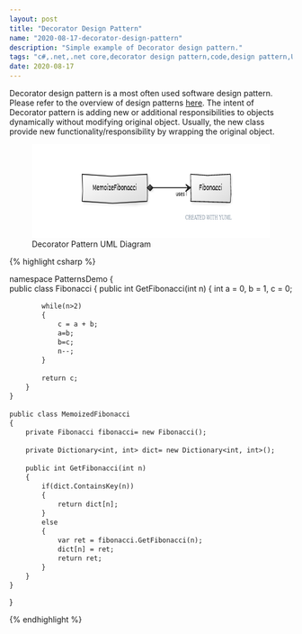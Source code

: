 ```yaml
---
layout: post
title: "Decorator Design Pattern"
name: "2020-08-17-decorator-design-pattern"
description: "Simple example of Decorator design pattern."
tags: "c#,.net,.net core,decorator design pattern,code,design pattern,UML,unified modeling language,technical article,blog,post"
date: 2020-08-17
---
```


<p>Decorator design pattern is a most often used software design pattern. Please refer to the overview of design patterns <a href="http://viksrirangam.github.io/blog/design-patterns-overview" title="sofware design patterns using c#" target="_blank">here</a>. The intent of Decorator pattern is adding new or additional  responsibilities to objects dynamically without modifying original object. Usually, the new class provide new functionality/responsibility by wrapping the original object.</p>

<p>
    <figure>
      <img class="diagram" src="/images/DecoratorPattern.png" alt="Decorator Pattern UML Diagram" width="656px" height="166px" />
      <figcaption>Decorator Pattern UML Diagram</figcaption>
    </figure>    
</p>

{% highlight csharp %}

namespace PatternsDemo
{    
    public class Fibonacci
    {
        public int GetFibonacci(int n)
        {
            int a = 0, b = 1, c = 0;

            while(n>2)
            {
                c = a + b;
                a=b;
                b=c;
                n--;
            }

            return c;
        }
    }

    public class MemoizedFibonacci
    {
        private Fibonacci fibonacci= new Fibonacci();
        
        private Dictionary<int, int> dict= new Dictionary<int, int>();

        public int GetFibonacci(int n)
        {
            if(dict.ContainsKey(n))
            {
                return dict[n];
            }
            else
            {
                var ret = fibonacci.GetFibonacci(n);
                dict[n] = ret;
                return ret;
            }
        }
    }
}

{% endhighlight %}